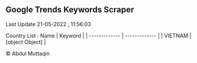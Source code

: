 

## Google Trends Keywords Scraper 
 
Last Update 21-05-2022 , 11:56:03

Country List :
 Name  | Keyword |
| ------------- | ------------- |
| VIETNAM | [object Object] |



© Abdul Muttaqin 
